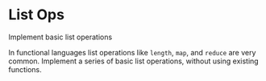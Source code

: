 # List Ops

Implement basic list operations

In functional languages list operations like `length`, `map`, and
`reduce` are very common. Implement a series of basic list operations,
without using existing functions.




